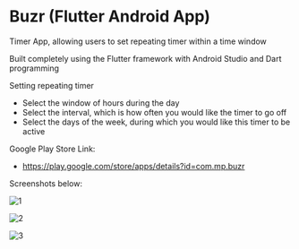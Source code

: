 # Buzr (Flutter Android App)
Timer App, allowing users to set repeating timer within a time window

Built completely using the Flutter framework with Android Studio and Dart programming

Setting repeating timer
 - Select the window of hours during the day
 - Select the interval, which is how often you would like the timer to go off
 - Select the days of the week, during which you would like this timer to be active
 
 
 Google Play Store Link:
 - https://play.google.com/store/apps/details?id=com.mp.buzr <br/>
 
 Screenshots below: 

![1](https://github.com/pandyama/Buzr-Flutter-App/blob/master/CaptureNew1.PNG)

![2](https://github.com/pandyama/Buzr-Flutter-App/blob/master/CaptureNew2.PNG)

![3](https://github.com/pandyama/Buzr-Flutter-App/blob/master/CaptureNew3.PNG)
